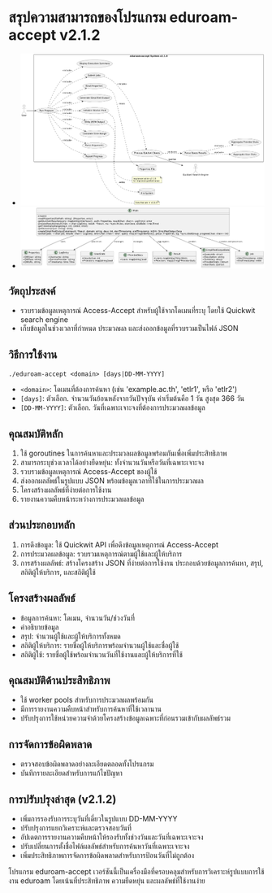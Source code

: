 # สรุปความสามารถของโปรแกรม eduroam-accept v2.1.2
- ![usecase](./plantUML/usecase.png)
- ![class](./plantUML/class.png)

## วัตถุประสงค์
- รวบรวมข้อมูลเหตุการณ์ Access-Accept สำหรับผู้ใช้จากโดเมนที่ระบุ โดยใช้ Quickwit search engine
- เก็บข้อมูลในช่วงเวลาที่กำหนด ประมวลผล และส่งออกข้อมูลที่รวบรวมเป็นไฟล์ JSON

## วิธีการใช้งาน
```
./eduroam-accept <domain> [days|DD-MM-YYYY]
```
- `<domain>`: โดเมนที่ต้องการค้นหา (เช่น 'example.ac.th', 'etlr1', หรือ 'etlr2')
- `[days]`: ตัวเลือก. จำนวนวันย้อนหลังจากวันปัจจุบัน ค่าเริ่มต้นคือ 1 วัน สูงสุด 366 วัน
- `[DD-MM-YYYY]`: ตัวเลือก. วันที่เฉพาะเจาะจงที่ต้องการประมวลผลข้อมูล

## คุณสมบัติหลัก
1. ใช้ goroutines ในการค้นหาและประมวลผลข้อมูลพร้อมกันเพื่อเพิ่มประสิทธิภาพ
2. สามารถระบุช่วงเวลาได้อย่างยืดหยุ่น: ทั้งจำนวนวันหรือวันที่เฉพาะเจาะจง
3. รวบรวมข้อมูลเหตุการณ์ Access-Accept ของผู้ใช้
4. ส่งออกผลลัพธ์ในรูปแบบ JSON พร้อมข้อมูลเวลาที่ใช้ในการประมวลผล
5. โครงสร้างผลลัพธ์ที่ง่ายต่อการใช้งาน
6. รายงานความคืบหน้าระหว่างการประมวลผลข้อมูล

## ส่วนประกอบหลัก
1. การดึงข้อมูล: ใช้ Quickwit API เพื่อดึงข้อมูลเหตุการณ์ Access-Accept
2. การประมวลผลข้อมูล: รวบรวมเหตุการณ์ตามผู้ใช้และผู้ให้บริการ
3. การสร้างผลลัพธ์: สร้างโครงสร้าง JSON ที่ง่ายต่อการใช้งาน ประกอบด้วยข้อมูลการค้นหา, สรุป, สถิติผู้ให้บริการ, และสถิติผู้ใช้

## โครงสร้างผลลัพธ์
- ข้อมูลการค้นหา: โดเมน, จำนวนวัน/ช่วงวันที่
- คำอธิบายข้อมูล
- สรุป: จำนวนผู้ใช้และผู้ให้บริการทั้งหมด
- สถิติผู้ให้บริการ: รายชื่อผู้ให้บริการพร้อมจำนวนผู้ใช้และชื่อผู้ใช้
- สถิติผู้ใช้: รายชื่อผู้ใช้พร้อมจำนวนวันที่ใช้งานและผู้ให้บริการที่ใช้

## คุณสมบัติด้านประสิทธิภาพ
- ใช้ worker pools สำหรับการประมวลผลพร้อมกัน
- มีการรายงานความคืบหน้าสำหรับการค้นหาที่ใช้เวลานาน
- ปรับปรุงการใช้หน่วยความจำด้วยโครงสร้างข้อมูลเฉพาะที่ก่อนรวมเข้ากับผลลัพธ์รวม

## การจัดการข้อผิดพลาด
- ตรวจสอบข้อผิดพลาดอย่างละเอียดตลอดทั้งโปรแกรม
- บันทึกรายละเอียดสำหรับการแก้ไขปัญหา

## การปรับปรุงล่าสุด (v2.1.2)
- เพิ่มการรองรับการระบุวันที่เดี่ยวในรูปแบบ DD-MM-YYYY
- ปรับปรุงการแยกวิเคราะห์และตรวจสอบวันที่
- อัปเดตการรายงานความคืบหน้าให้รองรับทั้งช่วงวันและวันที่เฉพาะเจาะจง
- ปรับเปลี่ยนการตั้งชื่อไฟล์ผลลัพธ์สำหรับการค้นหาวันที่เฉพาะเจาะจง
- เพิ่มประสิทธิภาพการจัดการข้อผิดพลาดสำหรับการป้อนวันที่ไม่ถูกต้อง

โปรแกรม eduroam-accept เวอร์ชันนี้เป็นเครื่องมือที่ครอบคลุมสำหรับการวิเคราะห์รูปแบบการใช้งาน eduroam โดยเน้นที่ประสิทธิภาพ ความยืดหยุ่น และผลลัพธ์ที่ใช้งานง่าย